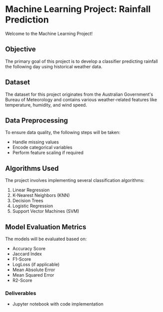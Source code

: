 

# Machine Learning Project: Rainfall Prediction

Welcome to the Machine Learning Project!

## Objective

The primary goal of this project is to develop a classifier predicting rainfall the following day using historical weather data.

## Dataset

The dataset for this project originates from the Australian Government's Bureau of Meteorology and contains various weather-related features like temperature, humidity, and wind speed. 

## Data Preprocessing

To ensure data quality, the following steps will be taken:
- Handle missing values
- Encode categorical variables
- Perform feature scaling if required

## Algorithms Used

The project involves implementing several classification algorithms:
1. Linear Regression
2. K-Nearest Neighbors (KNN)
3. Decision Trees
4. Logistic Regression
5. Support Vector Machines (SVM)

## Model Evaluation Metrics

The models will be evaluated based on:
- Accuracy Score
- Jaccard Index
- F1-Score
- LogLoss (if applicable)
- Mean Absolute Error
- Mean Squared Error
- R2-Score

### Deliverables

- Jupyter notebook with code implementation

